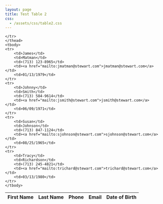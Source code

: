 ```yaml
---
layout: page
title: Test Table 2
css:
  - /assets/css/table2.css
---
```



<table>
    <thead>
    <tr>
        <th>First Name</th>
        <th>Last Name</th>
        <th>Phone</th>
        <th>Email</th>
        <th>Date of Birth</th>

    </tr>
    </thead>
    <tbody>
    <tr>
        <td>James</td>
        <td>Matman</td>
        <td>(713) 123-8965</td>
        <td><a href="mailto:jmatman@stewart.com">jmatman@stewart.com</a></td>
        <td>01/13/1979</td>
    </tr>
    <tr>
        <td>Johnny</td>
        <td>Smith</td>
        <td>(713) 584-9614</td>
        <td><a href="mailto:jsmith@stewart.com">jsmith@stewart.com</a></td>
        <td>06/09/1971</td>
    </tr>
    <tr>
        <td>Susan</td>
        <td>Johnson</td>
        <td>(713) 847-1124</td>
        <td><a href="mailto:sjohnson@stewart.com">sjohnson@stewart.com</a></td>
        <td>08/25/1965</td>
    </tr>
    <tr>
        <td>Tracy</td>
        <td>Richardson</td>
        <td>(713) 245-4821</td>
        <td><a href="mailto:trichard@stewart.com">trichard@stewart.com</a></td>
        <td>03/13/1980</td>
    </tr>
    </tbody>
</table>
